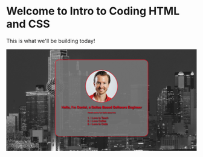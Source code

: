 # Welcome to Intro to Coding HTML and CSS

This is what we'll be building today!

![landing page](imgs/screen_shot.png)
